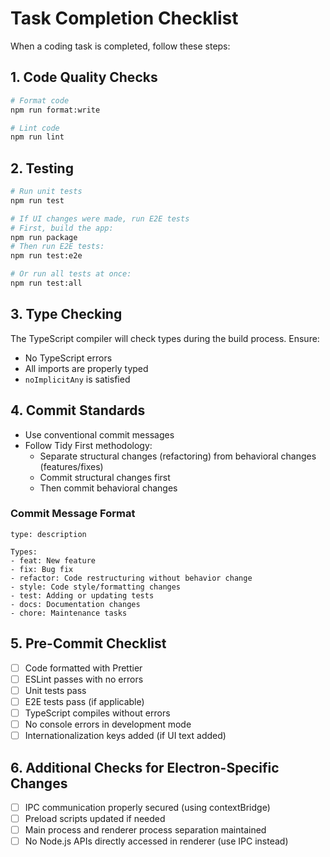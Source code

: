 # Task Completion Checklist

When a coding task is completed, follow these steps:

## 1. Code Quality Checks

```bash
# Format code
npm run format:write

# Lint code
npm run lint
```

## 2. Testing

```bash
# Run unit tests
npm run test

# If UI changes were made, run E2E tests
# First, build the app:
npm run package
# Then run E2E tests:
npm run test:e2e

# Or run all tests at once:
npm run test:all
```

## 3. Type Checking

The TypeScript compiler will check types during the build process. Ensure:

- No TypeScript errors
- All imports are properly typed
- `noImplicitAny` is satisfied

## 4. Commit Standards

- Use conventional commit messages
- Follow Tidy First methodology:
  - Separate structural changes (refactoring) from behavioral changes (features/fixes)
  - Commit structural changes first
  - Then commit behavioral changes

### Commit Message Format

```
type: description

Types:
- feat: New feature
- fix: Bug fix
- refactor: Code restructuring without behavior change
- style: Code style/formatting changes
- test: Adding or updating tests
- docs: Documentation changes
- chore: Maintenance tasks
```

## 5. Pre-Commit Checklist

- [ ] Code formatted with Prettier
- [ ] ESLint passes with no errors
- [ ] Unit tests pass
- [ ] E2E tests pass (if applicable)
- [ ] TypeScript compiles without errors
- [ ] No console errors in development mode
- [ ] Internationalization keys added (if UI text added)

## 6. Additional Checks for Electron-Specific Changes

- [ ] IPC communication properly secured (using contextBridge)
- [ ] Preload scripts updated if needed
- [ ] Main process and renderer process separation maintained
- [ ] No Node.js APIs directly accessed in renderer (use IPC instead)
